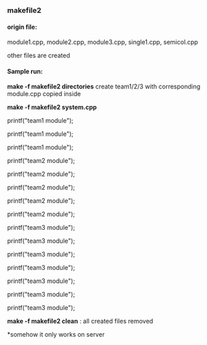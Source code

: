 ### makefile2

#### origin file:
module1.cpp, module2.cpp, module3.cpp, single1.cpp, semicol.cpp

other files are created

#### Sample run:
**make -f makefile2 directories** create team1/2/3 with corresponding module.cpp copied inside

**make -f makefile2 system.cpp**

printf("team1 module");

printf("team1 module");

printf("team1 module");  


printf("team2 module");

printf("team2 module");

printf("team2 module");

printf("team2 module");

printf("team2 module");  


printf("team3 module");

printf("team3 module");

printf("team3 module");

printf("team3 module");

printf("team3 module");

printf("team3 module");

printf("team3 module");



**make -f makefile2 clean** : all created files removed

*somehow it only works on server
